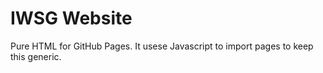 # IWSG Website

Pure HTML for GitHub Pages. It usese Javascript to import pages to keep this generic.


